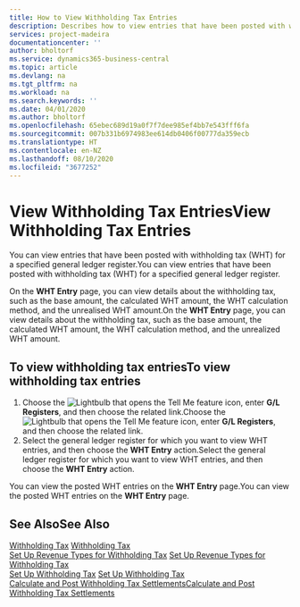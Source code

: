 ```yaml
---
title: How to View Withholding Tax Entries
description: Describes how to view entries that have been posted with withholding tax (WHT) for a specified general ledger register.
services: project-madeira
documentationcenter: ''
author: bholtorf
ms.service: dynamics365-business-central
ms.topic: article
ms.devlang: na
ms.tgt_pltfrm: na
ms.workload: na
ms.search.keywords: ''
ms.date: 04/01/2020
ms.author: bholtorf
ms.openlocfilehash: 65ebec689d19a0f7f7dee985ef4bb7e543fff6fa
ms.sourcegitcommit: 007b331b6974983ee614db0406f00777da359ecb
ms.translationtype: HT
ms.contentlocale: en-NZ
ms.lasthandoff: 08/10/2020
ms.locfileid: "3677252"
---
```

# <a name="view-withholding-tax-entries"></a><span data-ttu-id="1e0c8-103">View Withholding Tax Entries</span><span class="sxs-lookup"><span data-stu-id="1e0c8-103">View Withholding Tax Entries</span></span>
<span data-ttu-id="1e0c8-104">You can view entries that have been posted with withholding tax (WHT) for a specified general ledger register.</span><span class="sxs-lookup"><span data-stu-id="1e0c8-104">You can view entries that have been posted with withholding tax (WHT) for a specified general ledger register.</span></span>  

<span data-ttu-id="1e0c8-105">On the **WHT Entry** page, you can view details about the withholding tax, such as the base amount, the calculated WHT amount, the WHT calculation method, and the unrealised WHT amount.</span><span class="sxs-lookup"><span data-stu-id="1e0c8-105">On the **WHT Entry** page, you can view details about the withholding tax, such as the base amount, the calculated WHT amount, the WHT calculation method, and the unrealized WHT amount.</span></span>  

## <a name="to-view-withholding-tax-entries"></a><span data-ttu-id="1e0c8-106">To view withholding tax entries</span><span class="sxs-lookup"><span data-stu-id="1e0c8-106">To view withholding tax entries</span></span>  
1.  <span data-ttu-id="1e0c8-107">Choose the ![Lightbulb that opens the Tell Me feature](../../media/ui-search/search_small.png "Tell me what you want to do") icon, enter **G/L Registers**, and then choose the related link.</span><span class="sxs-lookup"><span data-stu-id="1e0c8-107">Choose the ![Lightbulb that opens the Tell Me feature](../../media/ui-search/search_small.png "Tell me what you want to do") icon, enter **G/L Registers**, and then choose the related link.</span></span>  
2.  <span data-ttu-id="1e0c8-108">Select the general ledger register for which you want to view WHT entries, and then choose the **WHT Entry** action.</span><span class="sxs-lookup"><span data-stu-id="1e0c8-108">Select the general ledger register for which you want to view WHT entries, and then choose the **WHT Entry** action.</span></span>  

<span data-ttu-id="1e0c8-109">You can view the posted WHT entries on the **WHT Entry** page.</span><span class="sxs-lookup"><span data-stu-id="1e0c8-109">You can view the posted WHT entries on the **WHT Entry** page.</span></span>  

## <a name="see-also"></a><span data-ttu-id="1e0c8-110">See Also</span><span class="sxs-lookup"><span data-stu-id="1e0c8-110">See Also</span></span>  
<span data-ttu-id="1e0c8-111">[Withholding Tax](withholding-tax.md) </span><span class="sxs-lookup"><span data-stu-id="1e0c8-111">[Withholding Tax](withholding-tax.md) </span></span>  
<span data-ttu-id="1e0c8-112">[Set Up Revenue Types for Withholding Tax](how-to-set-up-revenue-types-for-withholding-tax.md) </span><span class="sxs-lookup"><span data-stu-id="1e0c8-112">[Set Up Revenue Types for Withholding Tax](how-to-set-up-revenue-types-for-withholding-tax.md) </span></span>  
<span data-ttu-id="1e0c8-113">[Set Up Withholding Tax](how-to-set-up-withholding-tax.md) </span><span class="sxs-lookup"><span data-stu-id="1e0c8-113">[Set Up Withholding Tax](how-to-set-up-withholding-tax.md) </span></span>  
[<span data-ttu-id="1e0c8-114">Calculate and Post Withholding Tax Settlements</span><span class="sxs-lookup"><span data-stu-id="1e0c8-114">Calculate and Post Withholding Tax Settlements</span></span>](how-to-calculate-and-post-withholding-tax-settlements.md)
